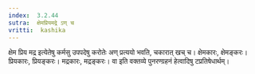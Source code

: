 ```yaml
---
index:  3.2.44
sutra:  क्षेमप्रियमद्रे ऽण् च
vritti:  kashika 
---
```


क्षेम प्रिय मद्र इत्येतेषु कर्मसु उपपदेषु करोतेः अण् प्रत्ययो भवति, चकारात् खच् च। क्षेमकारः, क्षेमङ्करः। प्रियकारः, प्रियङ्करः। मद्रकारः, मद्रङ्करः। वा इति वक्तव्ये पुनरण्ग्रहनं हेत्वादिषु टप्रतिषेधार्थम्।


